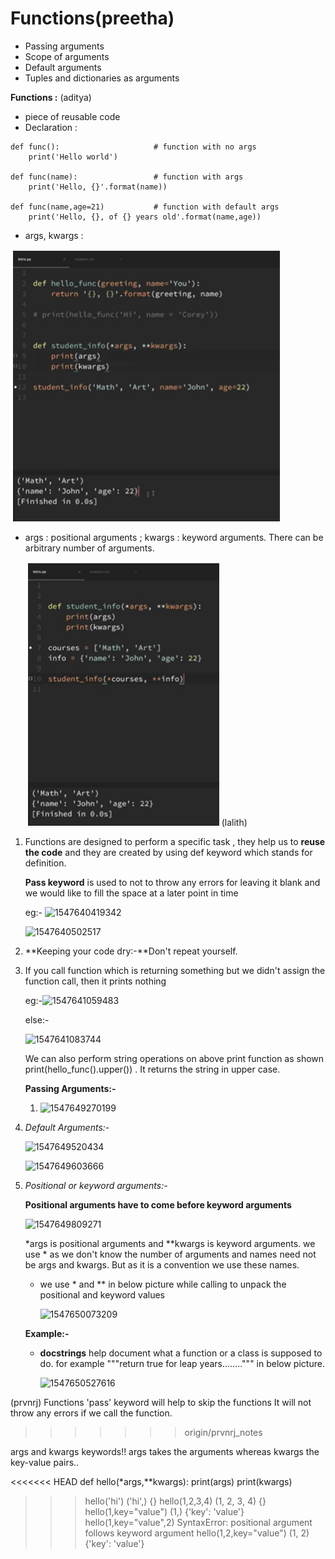 
# Functions(preetha)
- Passing arguments
- Scope of arguments
- Default arguments
- Tuples and dictionaries as arguments


**Functions :** (aditya)

* piece of reusable code
* Declaration :

```python3
def func():						# function with no args			
	print('Hello world')
	
def func(name):					# function with args
	print('Hello, {}'.format(name))
	
def func(name,age=21)			# function with default args
	print('Hello, {}, of {} years old'.format(name,age))
```

* args, kwargs :

![args](images/1.PNG)

* args : positional arguments ; kwargs : keyword arguments. There can be arbitrary number of arguments.

  ![kwargs](images/2.PNG) 
(lalith)
1. Functions are designed to perform a specific task , they help us to **reuse the code** and they are created by using def keyword which stands for definition. 

   **Pass keyword** is used to not to throw any errors for leaving it blank and we would like to fill the space at a later point in time

   eg:- ![1547640419342](https://github.com/adityakuppa26/Python-Notes/blob/lalith_notes/images/1547640419342.png)

   ![1547640502517](https://github.com/adityakuppa26/Python-Notes/blob/lalith_notes/images/1547640502517.png)

2. **Keeping your code dry:-**Don't repeat yourself.

3. If you call function which is returning something but we didn't assign the function call, then it prints nothing

   eg:-![1547641059483](https://github.com/adityakuppa26/Python-Notes/blob/lalith_notes/images/1547641059483.png)

   else:-

   ![1547641083744](https://github.com/adityakuppa26/Python-Notes/blob/lalith_notes/images/1547641083744.png)

   We can also perform string operations on above print function as shown print(hello_func().upper()) . It returns the string in upper case.

   **Passing Arguments:-**

   1. ![1547649270199](https://github.com/adityakuppa26/Python-Notes/blob/lalith_notes/images/1547649270199.png)

2. *Default Arguments:-*

   ![1547649520434](https://github.com/adityakuppa26/Python-Notes/blob/lalith_notes/images/1547649520434.png)

   

   ![1547649603666](https://github.com/adityakuppa26/Python-Notes/blob/lalith_notes/images/1547649603666.png)

3. *Positional or keyword arguments:-*

   **Positional arguments have to come before keyword arguments**

   ![1547649809271](https://github.com/adityakuppa26/Python-Notes/blob/lalith_notes/images/1547649809271.png)

   *args is positional arguments and **kwargs is keyword arguments. we use * as we don't know the number of arguments and names need not be args and kwargs. But as it is a convention we use these names. 

   - we use * and ** in below picture while calling to unpack the positional and keyword values

     ![1547650073209](https://github.com/adityakuppa26/Python-Notes/blob/lalith_notes/images/1547650073209.png)

   **Example:-**

   - **docstrings** help document what a function or a class is supposed to do. for example """return true for leap years........""" in below picture.

     ![1547650527616](https://github.com/adityakuppa26/Python-Notes/blob/lalith_notes/images/1547650527616.png) 

(prvnrj)
Functions
'pass' keyword will help to skip the functions 
It will not throw any errors if we call the function.
>>>>>>> origin/prvnrj_notes

args and kwargs keywords!!
args takes the arguments whereas kwargs the key-value pairs..

<<<<<<< HEAD
def hello(*args,**kwargs):
	print(args)
	print(kwargs)

>>> hello('hi')
('hi',)
{}
>>> hello(1,2,3,4)
(1, 2, 3, 4)
{}
>>> hello(1,key="value")
(1,)
{'key': 'value'}
>>> hello(1,key="value",2)
SyntaxError: positional argument follows keyword argument
>>> hello(1,2,key="value")
(1, 2)
{'key': 'value'}
